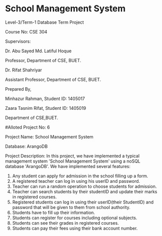 # School Management System
Level-3/Term-1 Database Term Project

Course No: CSE 304


Supervisors:

Dr. Abu Sayed Md. Latiful Hoque

Professor,
Department of CSE, BUET.

Dr. Rifat Shahriyar

Assistant Professor,
Department of CSE, BUET.

Prepared By,

Minhazur Rahman,
Student ID: 1405017

Zaara Tasnim Rifat,
Student ID: 1405019

Department of CSE,BUET.


#Alloted Project No: 6

Project Name: School Management System

Database: ArangoDB

Project Description:
In this project, we have implemented a typical management system 'School Management System' using a noSQL database 'ArangoDB'.
We have implemented several features:
1. Any student can apply for admission in the school filling up a form.
2. A registered teacher can log in using his userID and password.
3. Teacher can run a random operation to choose students for admission.
4. Teacher can search students by their studentID and update their marks in registered courses. 
5. Registered students can log in using their userID(their StudentID) and password that will be given to them from school authority.
6. Students have to fill up their information.
7. Students can register for courses including optional subjects.
8. Students can see their grades in registered courses.
9. Students can pay their fees using their bank account number.

